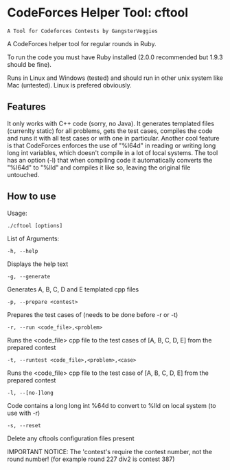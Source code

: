 CodeForces Helper Tool: cftool
======

	A Tool for Codeforces Contests by GangsterVeggies


A CodeForces helper tool for regular rounds in Ruby.

To run the code you must have Ruby installed (2.0.0 recommended but 1.9.3 should be fine).

Runs in Linux and Windows (tested) and should run in other unix system like Mac (untested). Linux is prefered obviously.

## Features

It only works with C++ code (sorry, no Java). It generates templated files (currenlty static) for all problems, gets the test cases, compiles the code and runs it with all test cases or with one in particular. Another cool feature is that CodeForces enforces the use of "%I64d" in reading or writing long long int variables, which doesn't compile in a lot of local systems. The tool has an option (-l) that when compiling code it automatically converts the "%I64d" to "%lld" and compiles it like so, leaving the original file untouched.

## How to use

Usage:

	./cftool [options]

List of Arguments:

	-h, --help

Displays the help text

	-g, --generate

Generates A, B, C, D and E templated cpp files

	-p, --prepare <contest>
	
Prepares the test cases of <contest> (needs to be done before -r or -t)

	-r, --run <code_file>,<problem>

Runs the <code_file> cpp file to the test cases of <problem> [A, B, C, D, E] from the prepared contest

	-t, --runtest <code_file>,<problem>,<case>
	
Runs the <code_file> cpp file to the test case <case> of <problem> [A, B, C, D, E] from the prepared contest

	-l, --[no-]long
	
Code contains a long long int %64d to convert to %lld on local system (to use with -r)

	-s, --reset
	
Delete any cftools configuration files present

IMPORTANT NOTICE: The 'contest's require the contest number, not the round number!
(for example round 227 div2 is contest 387)
